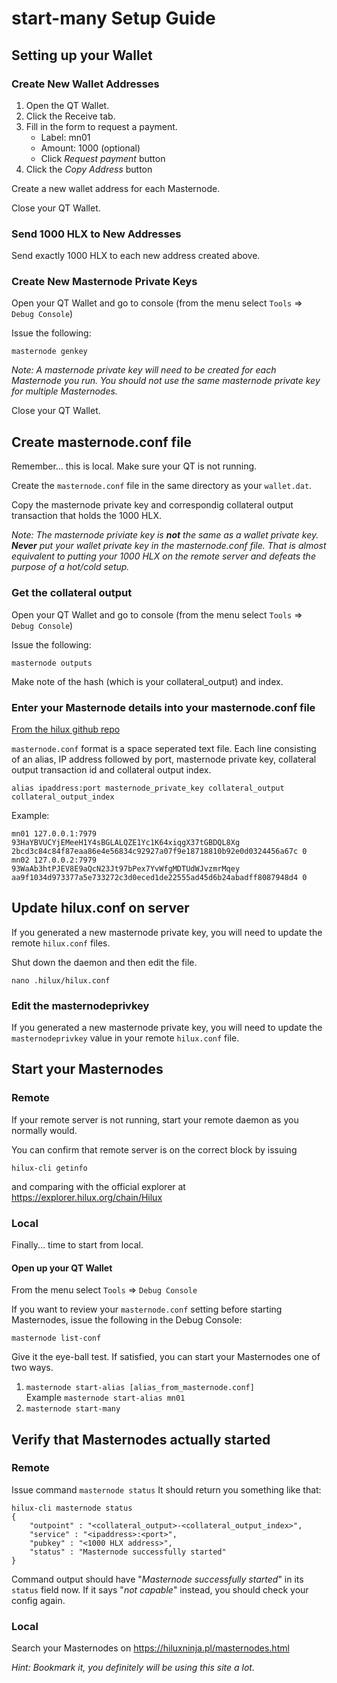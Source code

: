 # start-many Setup Guide

## Setting up your Wallet

### Create New Wallet Addresses

1. Open the QT Wallet.
2. Click the Receive tab.
3. Fill in the form to request a payment.
    * Label: mn01
    * Amount: 1000 (optional)
    * Click *Request payment* button
5. Click the *Copy Address* button

Create a new wallet address for each Masternode.

Close your QT Wallet.

### Send 1000 HLX to New Addresses

Send exactly 1000 HLX to each new address created above.

### Create New Masternode Private Keys

Open your QT Wallet and go to console (from the menu select `Tools` => `Debug Console`)

Issue the following:

```masternode genkey```

*Note: A masternode private key will need to be created for each Masternode you run. You should not use the same masternode private key for multiple Masternodes.*

Close your QT Wallet.

## <a name="masternodeconf"></a>Create masternode.conf file

Remember... this is local. Make sure your QT is not running.

Create the `masternode.conf` file in the same directory as your `wallet.dat`.

Copy the masternode private key and correspondig collateral output transaction that holds the 1000 HLX.

*Note: The masternode priviate key is **not** the same as a wallet private key. **Never** put your wallet private key in the masternode.conf file. That is almost equivalent to putting your 1000 HLX on the remote server and defeats the purpose of a hot/cold setup.*

### Get the collateral output

Open your QT Wallet and go to console (from the menu select `Tools` => `Debug Console`)

Issue the following:

```masternode outputs```

Make note of the hash (which is your collateral_output) and index.

### Enter your Masternode details into your masternode.conf file
[From the hilux github repo](https://github.com/swatchie-1/hilux/tree/master/doc/masternode_conf.md)

`masternode.conf` format is a space seperated text file. Each line consisting of an alias, IP address followed by port, masternode private key, collateral output transaction id and collateral output index.

```
alias ipaddress:port masternode_private_key collateral_output collateral_output_index
```

Example:

```
mn01 127.0.0.1:7979 93HaYBVUCYjEMeeH1Y4sBGLALQZE1Yc1K64xiqgX37tGBDQL8Xg 2bcd3c84c84f87eaa86e4e56834c92927a07f9e18718810b92e0d0324456a67c 0
mn02 127.0.0.2:7979 93WaAb3htPJEV8E9aQcN23Jt97bPex7YvWfgMDTUdWJvzmrMqey aa9f1034d973377a5e733272c3d0eced1de22555ad45d6b24abadff8087948d4 0
```

## Update hilux.conf on server

If you generated a new masternode private key, you will need to update the remote `hilux.conf` files.

Shut down the daemon and then edit the file.

```nano .hilux/hilux.conf```

### Edit the masternodeprivkey
If you generated a new masternode private key, you will need to update the `masternodeprivkey` value in your remote `hilux.conf` file.

## Start your Masternodes

### Remote

If your remote server is not running, start your remote daemon as you normally would. 

You can confirm that remote server is on the correct block by issuing

```hilux-cli getinfo```

and comparing with the official explorer at https://explorer.hilux.org/chain/Hilux

### Local

Finally... time to start from local.

#### Open up your QT Wallet

From the menu select `Tools` => `Debug Console`

If you want to review your `masternode.conf` setting before starting Masternodes, issue the following in the Debug Console:

```masternode list-conf```

Give it the eye-ball test. If satisfied, you can start your Masternodes one of two ways.

1. `masternode start-alias [alias_from_masternode.conf]`  
Example ```masternode start-alias mn01```
2. `masternode start-many`

## Verify that Masternodes actually started

### Remote

Issue command `masternode status`
It should return you something like that:
```
hilux-cli masternode status
{
    "outpoint" : "<collateral_output>-<collateral_output_index>",
    "service" : "<ipaddress>:<port>",
    "pubkey" : "<1000 HLX address>",
    "status" : "Masternode successfully started"
}
```
Command output should have "_Masternode successfully started_" in its `status` field now. If it says "_not capable_" instead, you should check your config again.

### Local

Search your Masternodes on https://hiluxninja.pl/masternodes.html

_Hint: Bookmark it, you definitely will be using this site a lot._
